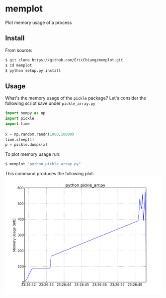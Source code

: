 memplot
=======

Plot memory usage of a process


Install
-------

From source:
```bash
$ git clone https://github.com/EricChiang/memplot.git
$ cd memplot
$ python setup.py install
```

Usage
-----

What's the memory usage of the `pickle` package? Let's consider the following script save under `pickle_array.py`
```python
import numpy as np
import pickle
import time

x = np.random.randn(1000,10000)
time.sleep(1)
p = pickle.dumps(x)
```

To plot memory usage run:
```bash
$ memplot "python pickle_array.py"
```

This command produces the following plot:
![pickle an array](imgs/python_pickle_array.png)
